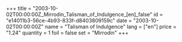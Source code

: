 +++
title = "2003-10-02T00:00:00Z_Mirrodin_Talisman_of_Indulgence_[en]_false"
id = "e14011b3-56ce-4b93-833f-d8403809159c"
date = "2003-10-02T00:00:00Z"
name = "Talisman of Indulgence"
lang = ["en"]
price = "1.24"
quantity = 1
foil = false
set = "Mirrodin"
+++
